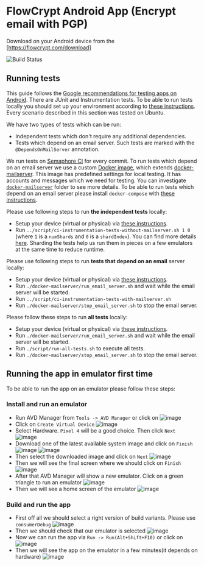 # FlowCrypt Android App (Encrypt email with PGP)

Download on your Android device from the [https://flowcrypt.com/download]

![Build Status](https://flowcrypt.semaphoreci.com/badges/flowcrypt-android.svg?key=3683eef1-6121-4c12-bcf7-031d0b4a36eb)

## Running tests

This guide follows the [Google recommendations for testing apps on Android](https://developer.android.com/training/testing).
There are JUnit and Instrumentation tests. To be able to run tests locally you should set up your environment
according to [these instructions](https://developer.android.com/training/testing/espresso/setup#set-up-environment).
Every scenario described in this section was tested on Ubuntu.

We have two types of tests which can be run:

- Independent tests which don't require any additional dependencies.
- Tests which depend on an email server.
  Such tests are marked with the `@DependsOnMailServer` annotation.

We run tests on [Semaphore CI](https://semaphoreci.com/) for every commit.
To run tests which depend on an email server we use a custom [Docker image](https://hub.docker.com/r/flowcrypt/flowcrypt-email-server),
which extends [docker-mailserver](https://github.com/tomav/docker-mailserver).
This image has predefined settings for local testing. It has accounts and messages which we need for testing.
You can investigate [`docker-mailserver`](https://github.com/FlowCrypt/flowcrypt-android/tree/master/docker-mailserver)
folder to see more details. To be able to run tests which depend on an email server please install `docker-compose` with [these instructions](https://docs.docker.com/compose/install/).

Please use following steps to run **the independent tests** locally:

- Setup your device (virtual or physical) via [these instructions](https://developer.android.com/training/testing/espresso/setup#set-up-environment).
- Run `../script/ci-instrumentation-tests-without-mailserver.sh 1 0` (where `1` is a `numShards` and `0` is a `shardIndex`).
  You can find more details [here](https://developer.android.com/training/testing/junit-runner#sharding-tests).
  Sharding the tests help us run them in pieces on a few emulators at the same time to reduce runtime.

Please use following steps to run **tests that depend on an email** server locally:

- Setup your device (virtual or physical) via [these instructions](https://developer.android.com/training/testing/espresso/setup#set-up-environment).
- Run `./docker-mailserver/run_email_server.sh` and wait while the email server will be started.
- Run `../script/ci-instrumentation-tests-with-mailserver.sh`
- Run `./docker-mailserver/stop_email_server.sh` to stop the email server.

Please follow these steps to run **all tests** locally:

- Setup your device (virtual or physical) via [these instructions](https://developer.android.com/training/testing/espresso/setup#set-up-environment).
- Run `./docker-mailserver/run_email_server.sh` and wait while the email server will be started.
- Run `./script/run-all-tests.sh` to execute all tests.
- Run `./docker-mailserver/stop_email_server.sh` to stop the email server.

## Running the app in emulator first time

To be able to run the app on an emulator please follow these steps:

### Install and run an emulator

- Run AVD Manager from `Tools -> AVD Manager` or click on 
![image](https://user-images.githubusercontent.com/2863246/136424474-3de87e4d-ffac-49d6-82e3-ec9831399721.png)
- Click on `Create Virtual Device`
![image](https://user-images.githubusercontent.com/2863246/136425173-78ee0834-242d-48a6-8ff0-ec40cc9f9d6a.png)
- Select Hardware. `Pixel 4` will be a good choice. Then click `Next`
![image](https://user-images.githubusercontent.com/2863246/136425849-f3839002-cd17-48a6-9027-c7a6561dd588.png)
- Download one of the latest available system image and click on `Finish`
![image](https://user-images.githubusercontent.com/2863246/136426398-ebdcf49d-3566-45ee-b06b-698908cd5c55.png)
![image](https://user-images.githubusercontent.com/2863246/136427125-6aa91bef-f052-432f-a314-369d4b6d4825.png)
- Then select the downloaded image and click on `Next`
![image](https://user-images.githubusercontent.com/2863246/136427526-0c0cfc0b-b622-4420-9ea0-14aabff22423.png)
- Then we will see the final screen where we should click on `Finish`
![image](https://user-images.githubusercontent.com/2863246/136428104-4eba085d-eddf-46e2-b495-87be8d9a2237.png)
- After that AVD Manager will show a new emulator. Click on a green triangle to run an emulator
![image](https://user-images.githubusercontent.com/2863246/136429163-e74b4ccf-360d-49af-a57b-846dd6be23fe.png)
- Then we will see a home screen of the emulator
![image](https://user-images.githubusercontent.com/2863246/136430123-1277b324-4910-4594-9f7c-167314d1ecef.png)

### Build and run the app
- First off all we should select a right version of build variants. Please use `consumerDebug`
![image](https://user-images.githubusercontent.com/2863246/136431329-2b850d9f-6dc3-4849-817c-86ffcc85ec17.png)
- Then we should check that our emulator is selected
![image](https://user-images.githubusercontent.com/2863246/136431790-bd6fd50d-db0f-4a95-bffb-d3bd92e574b3.png)
- Now we can run the app via `Run -> Run(Alt+Shift+F10)` or click on
![image](https://user-images.githubusercontent.com/2863246/136432060-088641d6-2bc5-44c0-bc58-80c50a49602e.png)
- Then we will see the app on the emulator in a few minutes(it depends on hardware)
![image](https://user-images.githubusercontent.com/2863246/136433066-d98cd03b-9db0-47a6-9ac8-7d21d347b6ea.png)



